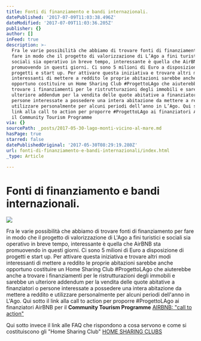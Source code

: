 ```yaml
---
title: Fonti di finanziamento e bandi internazionali.
datePublished: '2017-07-09T11:03:38.496Z'
dateModified: '2017-07-09T11:03:36.205Z'
publisher: {}
author: []
inFeed: true
description: >-
  Fra le varie possibilità che abbiamo di trovare fonti di finanziamento per
  fare in modo che il progetto di valorizzazione di L’Ago a fini turistici e
  sociali sia operativo in breve tempo, interessante è quella che AirBNB sta
  promuovendo in questi giorni. Ci sono 5 milioni di Euro a disposizione di
  progetti e start up. Per attivare questa iniziativa e trovare altri modi
  interessanti di mettere a reddito le proprie abitazioni sarebbe anche
  opportuno costituire un Home Sharing Club #ProgettoLAgo che aiuterebbe anche a
  trovare i finanziamenti per le ristrutturazioni degli immobili e sarebbe un
  ulteriore addendum per la vendita delle quote abitative a finanziatori o
  persone interessate a possedere una intera abitazione da mettere a reddito e
  utilizzare personalmente per alcuni periodi dell’anno in L’Ago. Qui sotto il
  link alla call to action per proporre #ProgettoLAgo ai finanziatori AirBNB per
  il Community Tourism Programme
via: {}
sourcePath: _posts/2017-05-30-lago-monti-vicino-al-mare.md
hasPage: true
starred: false
datePublishedOriginal: '2017-05-30T08:29:19.280Z'
url: fonti-di-finanziamento-e-bandi-internazionali/index.html
_type: Article

---
```

# Fonti di finanziamento e bandi internazionali.
![](https://the-grid-user-content.s3-us-west-2.amazonaws.com/802ebc46-312f-4647-929a-f7848f90e2f3.jpg)

Fra le varie possibilità che abbiamo di trovare fonti di finanziamento per fare in modo che il progetto di valorizzazione di L'Ago a fini turistici e sociali sia operativo in breve tempo, interessante è quella che AirBNB sta promuovendo in questi giorni. Ci sono 5 milioni di Euro a disposizione di progetti e start up. Per attivare questa iniziativa e trovare altri modi interessanti di mettere a reddito le proprie abitazioni sarebbe anche opportuno costituire un Home Sharing Club \#ProgettoLAgo che aiuterebbe anche a trovare i finanziamenti per le ristrutturazioni degli immobili e sarebbe un ulteriore addendum per la vendita delle quote abitative a finanziatori o persone interessate a possedere una intera abitazione da mettere a reddito e utilizzare personalmente per alcuni periodi dell'anno in L'Ago. Qui sotto il link alla call to action per proporre \#ProgettoLAgo ai finanziatori AirBNB per il **Community Tourism Programme**
[AIRBNB: "call to action" ][0]

Qui sotto invece il link alle FAQ che rispondono a cosa servono e come si costituiscono gli "Home Sharing Club"
[HOME SHARING CLUBS][1]

[0]: https://drive.google.com/open?id=0B6AADGyQrB9eRXNuSTFpNTFMMkU
[1]: https://drive.google.com/open?id=0B6AADGyQrB9edU12YVItbXUza28